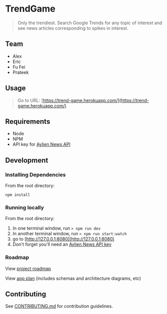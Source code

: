 # TrendGame
> Only the trendiest. Search Google Trends for any topic of interest and see news articles corresponding to spikes in interest.

## Team

- Alex
- Eric
- Fu Fei
- Prateek

## Usage
> Go to URL: [https://trend-game.herokuapp.com/](https://trend-game.herokuapp.com/)

## Requirements

- Node
- NPM
- API key for [Aylien News API](https://newsapi.aylien.com/)

## Development

### Installing Dependencies

From the root directory:

`npm install`

### Running locally

From the root directory:

1. In one terminal window, run `> npm run dev`
2. In another terminal window, run `> npm run start:watch`
3. go to [http://127.0.0.1:8080](http://127.0.0.1:8080)
4. Don't forget you'll need an [Aylien News API key](https://newsapi.aylien.com/)

### Roadmap

View [project roadmap](https://trello.com/b/BjnjAi3J/roadmap)

View [app plan](https://docs.google.com/document/d/1nDF9P4ReoH7WA3XBcZ-r-DGHGFVo0wpsa2f1SZEy1HU/edit?usp=sharing) (includes schemas and architecture diagrams, etc)

## Contributing
See [CONTRIBUTING.md](https://github.com/TrendGame/TrendGame/blob/master/CONTRIBUTING.md) for contribution guidelines.
